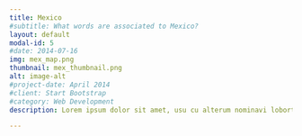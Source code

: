 ```yaml
---
title: Mexico
#subtitle: What words are associated to Mexico?
layout: default
modal-id: 5
#date: 2014-07-16
img: mex_map.png
thumbnail: mex_thumbnail.png
alt: image-alt
#project-date: April 2014
#client: Start Bootstrap
#category: Web Development
description: Lorem ipsum dolor sit amet, usu cu alterum nominavi lobortis. At duo novum diceret. Tantas apeirian vix et, usu sanctus postulant inciderint ut, populo diceret necessitatibus in vim. Cu eum dicam feugiat noluisse.

---
```

